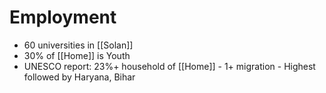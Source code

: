 # Employment
* 60 universities in [[Solan]]
* 30% of [[Home]] is Youth
* UNESCO report: 23%+ household of [[Home]] - 1+ migration - Highest followed by Haryana, Bihar